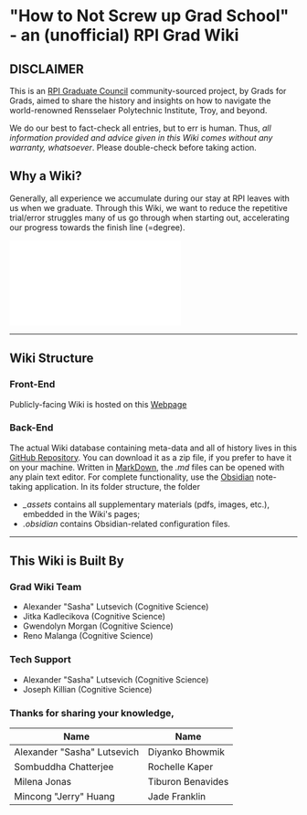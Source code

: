 # "How to Not Screw up Grad School" - an (unofficial) RPI Grad Wiki

## DISCLAIMER
This is an [RPI Graduate Council](RPI/Graduate%20Council.md) community-sourced project, by Grads for Grads, aimed to share the history and insights on how to navigate the world-renowned Rensselaer Polytechnic Institute, Troy, and beyond.

We do our best to fact-check all entries, but to err is human. Thus, _all information provided and advice given in this Wiki comes without any warranty, whatsoever_. Please double-check before taking action.

## Why a Wiki?
Generally, all experience we accumulate during our stay at RPI leaves with us when we graduate. Through this Wiki, we want to reduce the repetitive trial/error struggles many of us go through when starting out, accelerating our progress towards the finish line (=degree).


![CONTRIBUTE](CONTRIBUTE.md)

---
## Wiki Structure
### Front-End
Publicly-facing Wiki is hosted on this [Webpage](https://publish.obsidian.md/rpi-grad-wiki)
### Back-End
The actual Wiki database containing meta-data and all of history lives in this [GitHub Repository](https://github.com/rpi-graduate-council/grad-wiki/). You can download it as a zip file, if you prefer to have it on your machine. Written in [MarkDown](https://en.wikipedia.org/wiki/markdown), the _.md_ files can be opened with any plain text editor. For complete functionality, use the [Obsidian](https://obsidian.md/) note-taking application. In its folder structure, the folder
- _\_assets_ contains all supplementary materials (pdfs, images, etc.), embedded in the Wiki's pages;
- _.obsidian_ contains Obsidian-related configuration files.

---
## This Wiki is Built By
### Grad Wiki Team
- Alexander "Sasha" Lutsevich (Cognitive Science)
- Jitka Kadlecikova (Cognitive Science)
- Gwendolyn Morgan (Cognitive Science)
- Reno Malanga (Cognitive Science)

### Tech Support
- Alexander "Sasha" Lutsevich (Cognitive Science)
- Joseph Killian (Cognitive Science)

### Thanks for sharing your knowledge,

| Name                        | Name              |
| --------------------------- | ----------------- |
| Alexander "Sasha" Lutsevich | Diyanko Bhowmik   |
| Sombuddha Chatterjee        | Rochelle Kaper    |
| Milena Jonas                | Tiburon Benavides |
| Mincong "Jerry" Huang       | Jade Franklin     |
